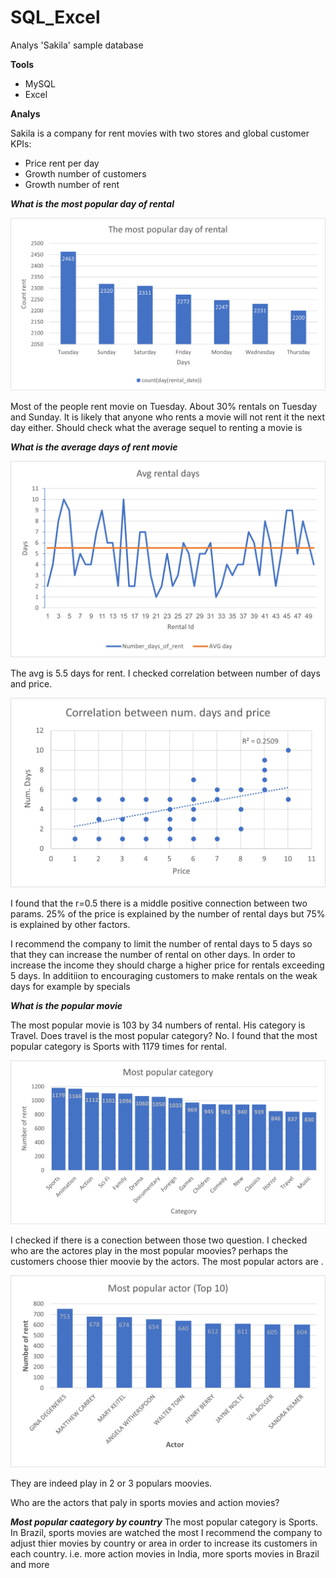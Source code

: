 # SQL_Excel

Analys 'Sakila' sample database 

**Tools**
- MySQL
- Excel

**Analys**

Sakila is a company for rent movies with two stores and global customer
KPIs:
- Price rent per day
- Growth number of customers
- Growth number of rent

***What is the most popular day of rental***

![](https://github.com/ofirGit/SQL_Excel/blob/main/Chart1.png)

Most of the people rent movie on Tuesday. About 30% rentals on Tuesday and Sunday.
It is likely that anyone who rents a movie will not rent it the next day either. Should check what the average sequel to renting a movie is

***What is the average days of rent movie***

![](https://github.com/ofirGit/SQL_Excel/blob/main/Chart2.png)

The avg is 5.5 days for rent. I checked correlation between number of days and price.

![](https://github.com/ofirGit/SQL_Excel/blob/main/Chart2.1.png)

I found that the r=0.5 there is a middle positive connection between two params. 
25% of the price is explained by the number of rental days but 75% is explained by other factors.

I recommend the company to limit the number of rental days to 5 days so that they can increase the number of rental on other days. In order to increase the income they should charge a higher price for rentals exceeding 5 days. In additiion to encouraging customers to make rentals on the weak days for example by specials


***What is the popular movie***

The most popular movie is 103 by 34 numbers of rental. His category is Travel.
Does travel is the most popular category? No. I found that the most popular category is Sports with 1179 times for rental.

![](https://github.com/ofirGit/SQL_Excel/blob/main/Chart6.png)

I checked if there is a conection between those two question. I checked who are the actores play in the most popular moovies? perhaps
the customers choose thier moovie by the actors.
The most popular actors are . 

![](https://github.com/ofirGit/SQL_Excel/blob/main/Chart3.png)

They are indeed play in 2 or 3 populars moovies.

Who are the actors that paly in sports movies and action movies?

***Most popular caategory by country***
The most popular category is Sports. In Brazil, sports movies are watched the most
I recommend the company to adjust thier movies by country or area in order to increase its customers in each country. 
i.e. more action movies in India, more sports movies in Brazil and more


